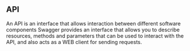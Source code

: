 ## API

An API is an interface that allows interaction between different software components
Swagger provides an interface that allows you to describe resources, methods and parameters that can be used to interact with the API, and also acts as a WEB client for sending requests.
